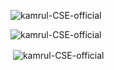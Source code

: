 <p align="left"> <img src="https://komarev.com/ghpvc/?username=kamrul-h-manzur&label=Profile%20views&color=0e75b6&style=flat" alt="kamrul-CSE-official" /> </p>



<p><img align="left" src="https://github-readme-stats.vercel.app/api/top-langs?username=Kamrul-CSE-47&show_icons=true&locale=en&layout=compact" alt="kamrul-CSE-official" /></p><br>

<p>&nbsp;<img align="center" src="https://github-readme-stats.vercel.app/api?username=Kamrul-CSE-47&show_icons=true&locale=en" alt="kamrul-CSE-official" /></p>

